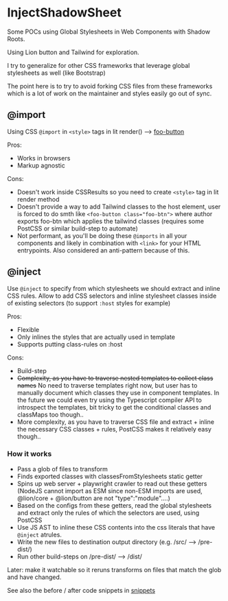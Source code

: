 # InjectShadowSheet

Some POCs using Global Stylesheets in Web Components with Shadow Roots.

Using Lion button and Tailwind for exploration.

I try to generalize for other CSS frameworks that leverage global stylesheets as well (like Bootstrap)

The point here is to try to avoid forking CSS files from these frameworks which is a lot of work on the maintainer and styles easily go out of sync.

## @import

Using CSS `@import` in `<style>` tags in lit render() --> [foo-button](./foo-button.js)

Pros:

- Works in browsers
- Markup agnostic

Cons:

- Doesn't work inside CSSResults so you need to create `<style>` tag in lit render method
- Doesn't provide a way to add Tailwind classes to the host element, user is forced to do smth like `<foo-button class="foo-btn">` where author exports foo-btn which applies the tailwind classes (requires some PostCSS or similar build-step to automate)
- Not performant, as you'll be doing these `@imports` in all your components and likely in combination with `<link>` for your HTML entrypoints. Also considered an anti-pattern because of this.

## @inject

Use `@inject` to specify from which stylesheets we should extract and inline CSS rules.
Allow to add CSS selectors and inline stylesheet classes inside of existing selectors (to support `:host` styles for example)

Pros:

- Flexible
- Only inlines the styles that are actually used in template
- Supports putting class-rules on :host

Cons:

- Build-step
- ~~Complexity, as you have to traverse nested templates to collect class names~~ No need to traverse templates right now, but user has to manually document which classes they use in component templates. In the future we could even try using the Typescript compiler API to introspect the templates, bit tricky to get the conditional classes and classMaps too though..
- More complexity, as you have to traverse CSS file and extract + inline the necessary CSS classes + rules, PostCSS makes it relatively easy though..

### How it works

- Pass a glob of files to transform
- Finds exported classes with classesFromStylesheets static getter
- Spins up web server + playwright crawler to read out these getters (NodeJS cannot import as ESM since non-ESM imports are used, @lion/core + @lion/button are not "type":"module"....)
- Based on the configs from these getters, read the global stylesheets and extract only the rules of which the selectors are used, using PostCSS
- Use JS AST to inline these CSS contents into the css literals that have `@inject` atrules.
- Write the new files to destination output directory (e.g. /src/ --> /pre-dist/)
- Run other build-steps on /pre-dist/ --> /dist/

Later: make it watchable so it reruns transforms on files that match the glob and have changed.

See also the before / after code snippets in [snippets](./snippets.md)
